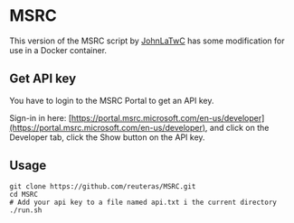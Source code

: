 # MSRC

This version of the MSRC script by [JohnLaTwC](https://github.com/JohnLaTwC/MSRC) has some modification for use in a Docker container.

## Get API key

You have to login to the MSRC Portal to get an API key. 

Sign-in in here: [https://portal.msrc.microsoft.com/en-us/developer](https://portal.msrc.microsoft.com/en-us/developer), and click on the Developer tab, click the Show button on the API key.

## Usage

    git clone https://github.com/reuteras/MSRC.git
    cd MSRC
    # Add your api key to a file named api.txt i the current directory
    ./run.sh

